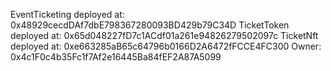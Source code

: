 

EventTicketing deployed at: 0x48929cecdDAf7dbE798367280093BD429b79C34D
  TicketToken deployed at: 0x65d048227fD7c1ACdf01a261e94826279502097c
  TicketNft deployed at: 0xe663285aB65c64796b0166D2A6472fFCCE4FC300
  Owner: 0x4c1F0c4b35Fc1f7Af2e16445Ba84fEF2A87A5099